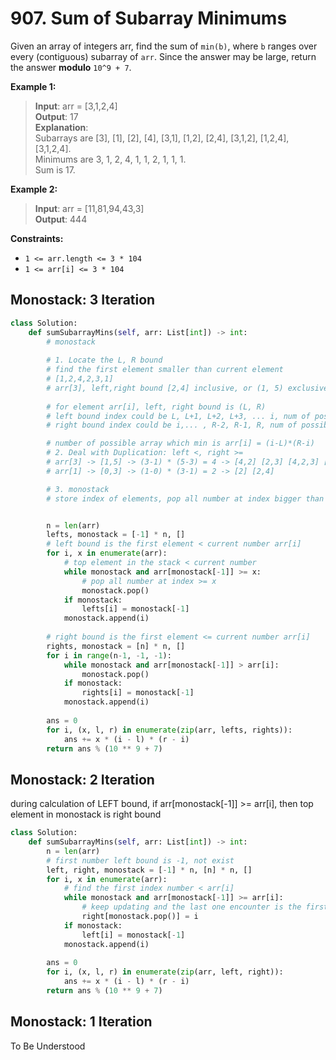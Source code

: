 # 907. Sum of Subarray Minimums

Given an array of integers arr, find the sum of `min(b)`, where `b` ranges over every (contiguous) subarray of `arr`. Since the answer may be large, return the answer **modulo** `10^9 + 7`.


**Example 1:**

>**Input**: arr = [3,1,2,4]  
**Output**: 17  
**Explanation**:   
Subarrays are [3], [1], [2], [4], [3,1], [1,2], [2,4], [3,1,2], [1,2,4], [3,1,2,4].   
Minimums are 3, 1, 2, 4, 1, 1, 2, 1, 1, 1.  
Sum is 17.  


**Example 2:**

>**Input**: arr = [11,81,94,43,3]  
**Output**: 444
 

**Constraints:**

* `1 <= arr.length <= 3 * 104`
* `1 <= arr[i] <= 3 * 104`


## Monostack: 3 Iteration
```python
class Solution:
    def sumSubarrayMins(self, arr: List[int]) -> int:
        # monostack
        
        # 1. Locate the L, R bound
        # find the first element smaller than current element
        # [1,2,4,2,3,1]
        # arr[3], left,right bound [2,4] inclusive, or (1, 5) exclusive
        
        # for element arr[i], left, right bound is (L, R)
        # left bound index could be L, L+1, L+2, L+3, ... i, num of possible left index = i - L 
        # right bound index could be i,... , R-2, R-1, R, num of possible right index = R - i 

        # number of possible array which min is arr[i] = (i-L)*(R-i)
        # 2. Deal with Duplication: left <, right >=
        # arr[3] -> [1,5] -> (3-1) * (5-3) = 4 -> [4,2] [2,3] [4,2,3] [2]
        # arr[1] -> [0,3] -> (1-0) * (3-1) = 2 -> [2] [2,4]

        # 3. monostack
        # store index of elements, pop all number at index bigger than current number


        n = len(arr)
        lefts, monostack = [-1] * n, []
        # left bound is the first element < current number arr[i]
        for i, x in enumerate(arr):
            # top element in the stack < current number
            while monostack and arr[monostack[-1]] >= x:
                # pop all number at index >= x
                monostack.pop()
            if monostack:
                lefts[i] = monostack[-1]
            monostack.append(i)
        
        # right bound is the first element <= current number arr[i]
        rights, monostack = [n] * n, []
        for i in range(n-1, -1, -1):
            while monostack and arr[monostack[-1]] > arr[i]:
                monostack.pop()
            if monostack:
                rights[i] = monostack[-1]
            monostack.append(i)
        
        ans = 0
        for i, (x, l, r) in enumerate(zip(arr, lefts, rights)):
            ans += x * (i - l) * (r - i)
        return ans % (10 ** 9 + 7)
```

## Monostack: 2 Iteration

during calculation of LEFT bound, if arr[monostack[-1]] >= arr[i], then top element in monostack is right bound


```python
class Solution:
    def sumSubarrayMins(self, arr: List[int]) -> int:
        n = len(arr)
        # first number left bound is -1, not exist
        left, right, monostack = [-1] * n, [n] * n, []
        for i, x in enumerate(arr):
            # find the first index number < arr[i]
            while monostack and arr[monostack[-1]] >= arr[i]:
                # keep updating and the last one encounter is the first index number >= arr[i], the right bound, 
                right[monostack.pop()] = i
            if monostack:
                left[i] = monostack[-1]
            monostack.append(i)
        
        ans = 0
        for i, (x, l, r) in enumerate(zip(arr, left, right)):
            ans += x * (i - l) * (r - i)
        return ans % (10 ** 9 + 7)
```


## Monostack: 1 Iteration
To Be Understood